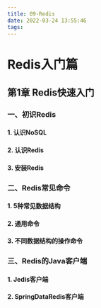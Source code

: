```yaml
---
title: 09-Redis
date: 2022-03-24 13:55:46
tags:
---
```


# Redis入门篇

## 第1章 Redis快速入门

### 一、初识Redis

#### 1. 认识NoSQL





#### 2. 认识Redis





#### 3. 安装Redis





### 二、Redis常见命令

#### 1. 5种常见数据结构





#### 2. 通用命令





#### 3. 不同数据结构的操作命令





### 三、Redis的Java客户端

#### 1. Jedis客户端





#### 2. SpringDataRedis客户端



